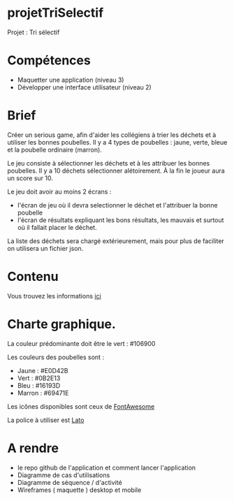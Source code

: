 # projetTriSelectif
Projet : Tri sélectif
# Compétences

* Maquetter une application (niveau 3)
* Développer une interface utilisateur (niveau 2)

# Brief

Créer un serious game, afin d'aider les collégiens à trier les déchets et à utiliser les bonnes poubelles.
Il y a 4 types de poubelles : jaune, verte, bleue et la poubelle ordinaire (marron).

Le jeu consiste à sélectionner les déchets et à les attribuer les bonnes poubelles. Il y a 10 déchets sélectionner alétoirement.
À la fin le joueur aura un score sur 10.

Le jeu doit avoir au moins 2 écrans :

* l'écran de jeu où il devra selectionner le déchet et l'attribuer la bonne poubelle
* l'écran de résultats expliquant les bons résultats, les mauvais et surtout où il fallait placer le déchet.

La liste des déchets sera chargé extérieurement, mais pour plus de faciliter on utilisera un fichier json.

# Contenu

Vous trouvez les informations [ici](https://recyclage.ooreka.fr/astuce/voir/745361/tri-selectif)

# Charte graphique.

La couleur prédominante doit être le vert : #106900

Les couleurs des poubelles sont :

* Jaune : #E0D42B
* Vert : #0B2E13
* Bleu : #16193D
* Marron : #69471E

Les icônes disponibles sont ceux de [FontAwesome](https://fontawesome.com/)

La police à utiliser est [Lato](https://fonts.google.com/specimen/Lato)

# A rendre

* le repo github de l'application et comment lancer l'application
* Diagramme de cas d'utilisations
* Diagramme de séquence / d'activité
* Wireframes ( maquette ) desktop et mobile